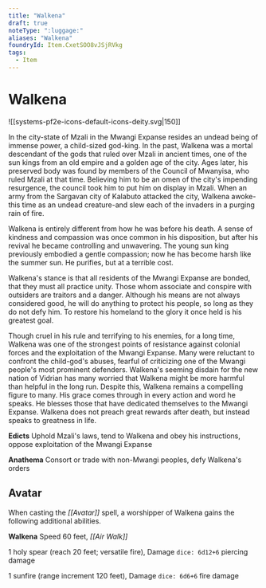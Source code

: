 ```yaml
---
title: "Walkena"
draft: true
noteType: ":luggage:"
aliases: "Walkena"
foundryId: Item.CxetSOO8vJSjRVkg
tags:
  - Item
---
```


# Walkena
![[systems-pf2e-icons-default-icons-deity.svg|150]]

In the city-state of Mzali in the Mwangi Expanse resides an undead being of immense power, a child-sized god-king. In the past, Walkena was a mortal descendant of the gods that ruled over Mzali in ancient times, one of the sun kings from an old empire and a golden age of the city. Ages later, his preserved body was found by members of the Council of Mwanyisa, who ruled Mzali at that time. Believing him to be an omen of the city's impending resurgence, the council took him to put him on display in Mzali. When an army from the Sargavan city of Kalabuto attacked the city, Walkena awoke-this time as an undead creature-and slew each of the invaders in a purging rain of fire.

Walkena is entirely different from how he was before his death. A sense of kindness and compassion was once common in his disposition, but after his revival he became controlling and unwavering. The young sun king previously embodied a gentle compassion; now he has become harsh like the summer sun. He purifies, but at a terrible cost.

Walkena's stance is that all residents of the Mwangi Expanse are bonded, that they must all practice unity. Those whom associate and conspire with outsiders are traitors and a danger. Although his means are not always considered good, he will do anything to protect his people, so long as they do not defy him. To restore his homeland to the glory it once held is his greatest goal.

Though cruel in his rule and terrifying to his enemies, for a long time, Walkena was one of the strongest points of resistance against colonial forces and the exploitation of the Mwangi Expanse. Many were reluctant to confront the child-god's abuses, fearful of criticizing one of the Mwangi people's most prominent defenders. Walkena's seeming disdain for the new nation of Vidrian has many worried that Walkena might be more harmful than helpful in the long run. Despite this, Walkena remains a compelling figure to many. His grace comes through in every action and word he speaks. He blesses those that have dedicated themselves to the Mwangi Expanse. Walkena does not preach great rewards after death, but instead speaks to greatness in life.

**Edicts** Uphold Mzali's laws, tend to Walkena and obey his instructions, oppose exploitation of the Mwangi Expanse

**Anathema** Consort or trade with non-Mwangi peoples, defy Walkena's orders

## Avatar

When casting the _[[Avatar]]_ spell, a worshipper of Walkena gains the following additional abilities.

**Walkena** Speed 60 feet, _[[Air Walk]]_

1 holy spear (reach 20 feet; versatile fire), Damage `dice: 6d12+6` piercing damage

1 sunfire (range increment 120 feet), Damage `dice: 6d6+6` fire damage
